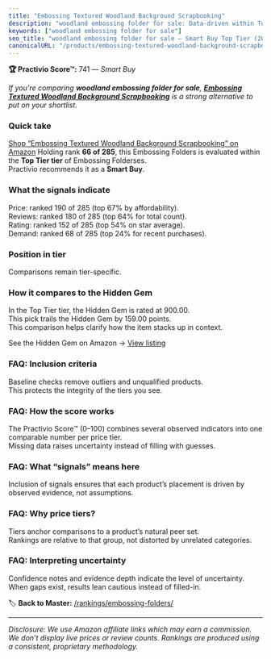 ```yaml
---
title: "Embossing Textured Woodland Background Scrapbooking"
description: "woodland embossing folder for sale: Data-driven within Top Tier ranking using the Practivio Score™. Positioned by quality, value, demand, findability, momentum."
keywords: ["woodland embossing folder for sale"]
seo_title: "woodland embossing folder for sale — Smart Buy Top Tier (2025)"
canonicalURL: "/products/embossing-textured-woodland-background-scrapbooking-B0DJ7H8MFP/"
---
```


**🏆 Practivio Score™:** 741 — _Smart Buy_


*If you're comparing **woodland embossing folder for sale**, **[Embossing Textured Woodland Background Scrapbooking](https://www.amazon.com/dp/B0DJ7H8MFP?tag=practivio-20)** is a strong alternative to put on your shortlist.*
### Quick take
[Shop “Embossing Textured Woodland Background Scrapbooking” on Amazon](https://www.amazon.com/dp/B0DJ7H8MFP?tag=practivio-20)
Holding rank **66 of 285**, this Embossing Folders is evaluated within the **Top Tier tier** of Embossing Folderses.  
Practivio recommends it as a **Smart Buy**.

### What the signals indicate
Price: ranked 190 of 285 (top 67% by affordability).  
Reviews: ranked 180 of 285 (top 64% for total count).  
Rating: ranked 152 of 285 (top 54% on star average).  
Demand: ranked 68 of 285 (top 24% for recent purchases).

### Position in tier
Comparisons remain tier-specific.

### How it compares to the Hidden Gem
In the Top Tier tier, the Hidden Gem is rated at 900.00.  
This pick trails the Hidden Gem by 159.00 points.  
This comparison helps clarify how the item stacks up in context.  

See the Hidden Gem on Amazon → [View listing](https://www.amazon.com/dp/B001BDI70A?tag=practivio-20)

### FAQ: Inclusion criteria
Baseline checks remove outliers and unqualified products.  
This protects the integrity of the tiers you see.

### FAQ: How the score works
The Practivio Score™ (0–100) combines several observed indicators into one comparable number per price tier.  
Missing data raises uncertainty instead of filling with guesses.

### FAQ: What “signals” means here
Inclusion of signals ensures that each product’s placement is driven by observed evidence, not assumptions.

### FAQ: Why price tiers?
Tiers anchor comparisons to a product’s natural peer set.  
Rankings are relative to that group, not distorted by unrelated categories.

### FAQ: Interpreting uncertainty
Confidence notes and evidence depth indicate the level of uncertainty.  
When gaps exist, results lean cautious instead of filled-in.


🏷️ **Back to Master:** [/rankings/embossing-folders/](/rankings/embossing-folders/)

---
_Disclosure: We use Amazon affiliate links which may earn a commission. We don’t display live prices or review counts. Rankings are produced using a consistent, proprietary methodology._
